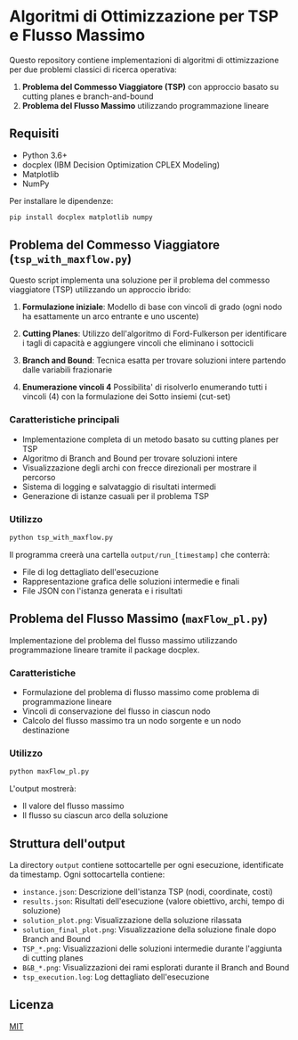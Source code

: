 # Algoritmi di Ottimizzazione per TSP e Flusso Massimo

Questo repository contiene implementazioni di algoritmi di ottimizzazione per due problemi classici di ricerca operativa:
1. **Problema del Commesso Viaggiatore (TSP)** con approccio basato su cutting planes e branch-and-bound
2. **Problema del Flusso Massimo** utilizzando programmazione lineare

## Requisiti

- Python 3.6+
- docplex (IBM Decision Optimization CPLEX Modeling)
- Matplotlib
- NumPy

Per installare le dipendenze:

```bash
pip install docplex matplotlib numpy
```

## Problema del Commesso Viaggiatore (`tsp_with_maxflow.py`)

Questo script implementa una soluzione per il problema del commesso viaggiatore (TSP) utilizzando un approccio ibrido:

1. **Formulazione iniziale**: Modello di base con vincoli di grado (ogni nodo ha esattamente un arco entrante e uno uscente)
2. **Cutting Planes**: Utilizzo dell'algoritmo di Ford-Fulkerson per identificare i tagli di capacità e aggiungere vincoli che eliminano i sottocicli
3. **Branch and Bound**: Tecnica esatta per trovare soluzioni intere partendo dalle variabili frazionarie

4. **Enumerazione vincoli 4** Possibilita' di risolverlo enumerando tutti i vincoli (4) con la formulazione dei Sotto insiemi (cut-set)


### Caratteristiche principali

- Implementazione completa di un metodo basato su cutting planes per TSP
- Algoritmo di Branch and Bound per trovare soluzioni intere
- Visualizzazione degli archi con frecce direzionali per mostrare il percorso
- Sistema di logging e salvataggio di risultati intermedi
- Generazione di istanze casuali per il problema TSP

### Utilizzo

```bash
python tsp_with_maxflow.py
```

Il programma creerà una cartella `output/run_[timestamp]` che conterrà:
- File di log dettagliato dell'esecuzione
- Rappresentazione grafica delle soluzioni intermedie e finali
- File JSON con l'istanza generata e i risultati

## Problema del Flusso Massimo (`maxFlow_pl.py`)

Implementazione del problema del flusso massimo utilizzando programmazione lineare tramite il package docplex.

### Caratteristiche

- Formulazione del problema di flusso massimo come problema di programmazione lineare
- Vincoli di conservazione del flusso in ciascun nodo
- Calcolo del flusso massimo tra un nodo sorgente e un nodo destinazione

### Utilizzo

```bash
python maxFlow_pl.py
```

L'output mostrerà:
- Il valore del flusso massimo
- Il flusso su ciascun arco della soluzione

## Struttura dell'output

La directory `output` contiene sottocartelle per ogni esecuzione, identificate da timestamp. Ogni sottocartella contiene:

- `instance.json`: Descrizione dell'istanza TSP (nodi, coordinate, costi)
- `results.json`: Risultati dell'esecuzione (valore obiettivo, archi, tempo di soluzione)
- `solution_plot.png`: Visualizzazione della soluzione rilassata
- `solution_final_plot.png`: Visualizzazione della soluzione finale dopo Branch and Bound
- `TSP_*.png`: Visualizzazioni delle soluzioni intermedie durante l'aggiunta di cutting planes
- `B&B_*.png`: Visualizzazioni dei rami esplorati durante il Branch and Bound
- `tsp_execution.log`: Log dettagliato dell'esecuzione

## Licenza

[MIT](https://choosealicense.com/licenses/mit/)


